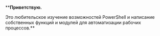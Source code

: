 ****Приветствую.**

Это любительское изучение возможностей PowerShell и написание собственных функций и модулей для автоматизации рабочих процессов.**
